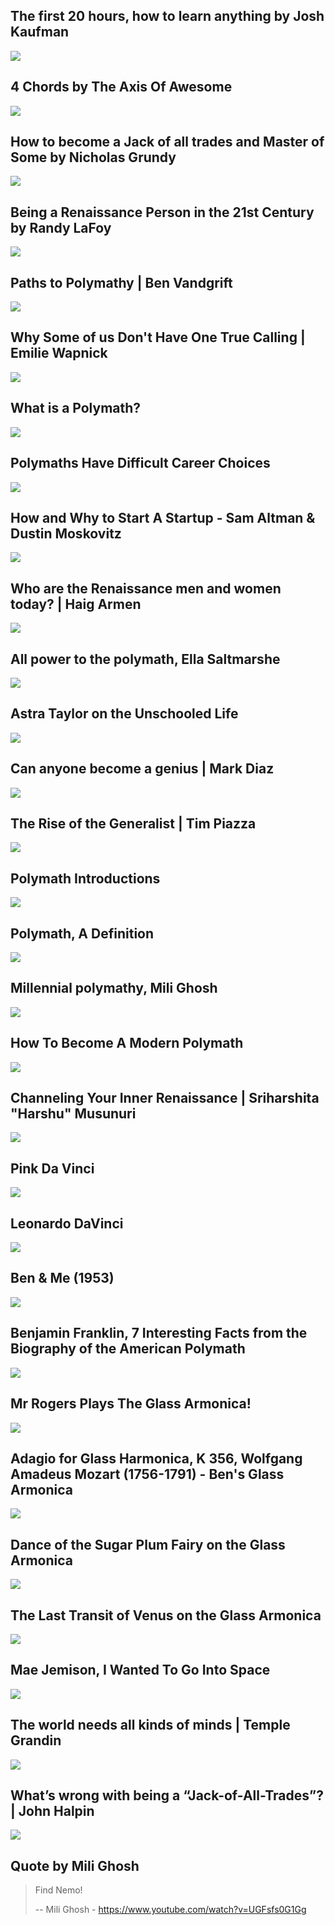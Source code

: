 The first 20 hours, how to learn anything by Josh Kaufman
---------------------------------------------------------

[![]( /image/yid-5MgBikgcWnY.jpg)](https://www.youtube.com/watch?v=5MgBikgcWnY)

4 Chords by The Axis Of Awesome
-------------------------------

[![]( /image/yid-dFpryVMgni0.jpg)](https://www.youtube.com/watch?v=dFpryVMgni0)

How to become a Jack of all trades and Master of Some by Nicholas Grundy
------------------------------------------------------------------------

[![]( /image/yid-0wY0oTsQ9Lc.jpg)](https://www.youtube.com/watch?v=0wY0oTsQ9Lc)

Being a Renaissance Person in the 21st Century by Randy LaFoy
-------------------------------------------------------------

[![]( /image/yid-8R-ucUNm64M.jpg)](https://www.youtube.com/watch?v=8R-ucUNm64M)

Paths to Polymathy | Ben Vandgrift
----------------------------------

[![]( /image/yid-kEk-BDckjW4.jpg)](https://www.youtube.com/watch?v=kEk-BDckjW4)

Why Some of us Don't Have One True Calling | Emilie Wapnick
-----------------------------------------------------------

[![]( /image/yid-QJORi5VO1F8.jpg)](https://www.youtube.com/watch?v=QJORi5VO1F8)

What is a Polymath?
-------------------

[![]( /image/yid-4IPweV8NJ38.jpg)](https://www.youtube.com/watch?v=4IPweV8NJ38)

Polymaths Have Difficult Career Choices
---------------------------------------

[![]( /image/yid-fLsSyZXYWjo.jpg)](https://www.youtube.com/watch?v=fLsSyZXYWjo)

How and Why to Start A Startup - Sam Altman & Dustin Moskovitz
--------------------------------------------------------------

[![]( /image/yid-ZoqgAy3h4OM.jpg)](https://www.youtube.com/watch?v=ZoqgAy3h4OM)

Who are the Renaissance men and women today? | Haig Armen
---------------------------------------------------------

[![]( /image/yid-036inh1-jHA.jpg)](https://www.youtube.com/watch?v=036inh1-jHA)

All power to the polymath, Ella Saltmarshe
------------------------------------------

[![]( /image/yid-ViwkkpROxp4.jpg)](https://www.youtube.com/watch?v=ViwkkpROxp4)

Astra Taylor on the Unschooled Life
-----------------------------------

[![]( /image/yid-LwIyy1Fi-4Q.jpg)](https://www.youtube.com/watch?v=LwIyy1Fi-4Q)

Can anyone become a genius | Mark Diaz
--------------------------------------

[![]( /image/yid-mQPEZdBTOeE.jpg)](https://www.youtube.com/watch?v=mQPEZdBTOeE)

The Rise of the Generalist | Tim Piazza
---------------------------------------

[![]( /image/yid-ia_gTU6IxWA.jpg)](https://www.youtube.com/watch?v=ia_gTU6IxWA)

Polymath Introductions
----------------------

[![]( /image/yid-3MCLXHf_opE.jpg)](https://www.youtube.com/watch?v=3MCLXHf_opE)

Polymath, A Definition
----------------------

[![]( /image/yid-dO-SKzGM7nU.jpg)](https://www.youtube.com/watch?v=dO-SKzGM7nU)

Millennial polymathy, Mili Ghosh
--------------------------------

[![]( /image/yid-UGFsfs0G1Gg.jpg)](https://www.youtube.com/watch?v=UGFsfs0G1Gg)

How To Become A Modern Polymath
-------------------------------

[![]( /image/yid-PVAs3aJHBmA.jpg)](https://www.youtube.com/watch?v=PVAs3aJHBmA)

Channeling Your Inner Renaissance | Sriharshita "Harshu" Musunuri
-----------------------------------------------------------------

[![]( /image/yid-LUO3jqMlWkE.jpg)](https://www.youtube.com/watch?v=LUO3jqMlWkE)

Pink Da Vinci
-------------

[![]( /image/yid-WWYLM9opelw.jpg)](https://www.youtube.com/watch?v=WWYLM9opelw)

Leonardo DaVinci
----------------

[![]( /image/yid-5yT4IkPtTRo.jpg)](https://www.youtube.com/watch?v=5yT4IkPtTRo)

Ben & Me (1953)
---------------

[![]( /image/yid-bXrNYo-_H1Y.jpg)](https://www.youtube.com/watch?v=bXrNYo-_H1Y)

Benjamin Franklin, 7 Interesting Facts from the Biography of the American Polymath
----------------------------------------------------------------------------------

[![]( /image/yid-CEJ3S9fAY80.jpg)](https://www.youtube.com/watch?v=CEJ3S9fAY80)

Mr Rogers Plays The Glass Armonica!
-----------------------------------

[![]( /image/yid-VSK_qObahWY.jpg)](https://www.youtube.com/watch?v=VSK_qObahWY)

Adagio for Glass Harmonica, K 356, Wolfgang Amadeus Mozart (1756-1791) - Ben's Glass Armonica
---------------------------------------------------------------------------------------------

[![]( /image/yid-QkTUL7DjTow.jpg)](https://www.youtube.com/watch?v=QkTUL7DjTow)

Dance of the Sugar Plum Fairy on the Glass Armonica
---------------------------------------------------

[![]( /image/yid-eQemvyyJ--g.jpg)](https://www.youtube.com/watch?v=eQemvyyJ--g)

The Last Transit of Venus on the Glass Armonica
-----------------------------------------------

[![]( /image/yid-4LP8QFR9Qvc.jpg)](https://www.youtube.com/watch?v=4LP8QFR9Qvc)

Mae Jemison, I Wanted To Go Into Space
--------------------------------------

[![]( /image/yid-B0vGDfuWhfI.jpg)](https://www.youtube.com/watch?v=B0vGDfuWhfI)

The world needs all kinds of minds | Temple Grandin
---------------------------------------------------

[![]( /image/yid-fn_9f5x0f1Q.jpg)](https://www.youtube.com/watch?v=fn_9f5x0f1Q)

What’s wrong with being a “Jack-of-All-Trades”? | John Halpin
-------------------------------------------------------------

[![]( /image/yid-rsJVuyWmbhE.jpg)](https://www.youtube.com/watch?v=rsJVuyWmbhE)

Quote by Mili Ghosh
-------------------

> Find Nemo!
> 
> \-- Mili Ghosh - https://www.youtube.com/watch?v=UGFsfs0G1Gg